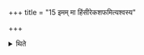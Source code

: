 +++
title = "15 इमम् मा हिंसीरेकशफमित्यश्वस्य"

+++

<details><summary>थिते</summary>

इमं मा हिंसीरेकशफमित्यश्वस्य १५
</details>
